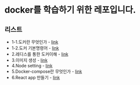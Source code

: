 # docker를 학습하기 위한 레포입니다.


## 리스트
- 1-1.도커란 무엇인가 - [link](1-1.도커란%20무엇인가.md)
- 1-2.도커 기본명령어 - [link](1-2.도커%20기본명령어.md)
- 2.레디스를 통한 도커이해 - [link](2.레디스를%20통한%20도커이해.md)
- 3.이미지 생성 - [link](3.이미지%20생성.md)
- 4.Node setting - [link](4.Node%20setting.md)
- 5.Docker-compose란 무엇인가 - [link](5.Docker-compose란%20무엇인가.md)
- 6.React app 만들기 - [link](6.React%20app%20만들기.md)
